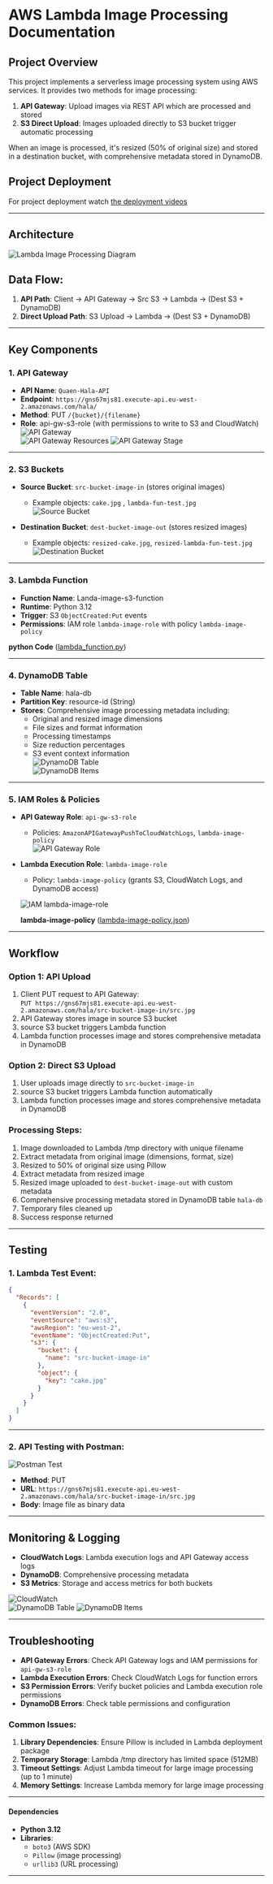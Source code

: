 # AWS Lambda Image Processing Documentation  

## **Project Overview**  
This project implements a serverless image processing system using AWS services. It provides two methods for image processing:
1. **API Gateway**: Upload images via REST API which are processed and stored
2. **S3 Direct Upload**: Images uploaded directly to S3 bucket trigger automatic processing

When an image is processed, it's resized (50% of original size) and stored in a destination bucket, with comprehensive metadata stored in DynamoDB.

## **Project Deployment**
For project deployment watch [the deployment videos](https://drive.google.com/drive/folders/13yBcBNzPIiinOPi0GQ3oJkS33JOzvy2T?usp=drive_link)

---

## **Architecture**  
![Lambda Image Processing Diagram](snaps/Lambda_Image_Processing.jpeg)  

## **Data Flow:**
1. **API Path**: Client → API Gateway → Src S3 → Lambda → (Dest S3 + DynamoDB)
2. **Direct Upload Path**: S3 Upload → Lambda → (Dest S3 + DynamoDB)

---

## **Key Components**  

### **1. API Gateway**  
- **API Name**: `Quaen-Hala-API`  
- **Endpoint**: `https://gns67mjs81.execute-api.eu-west-2.amazonaws.com/hala/`  
- **Method**: PUT `/{bucket}/{filename}`  
- **Role**: api-gw-s3-role (with permissions to write to S3 and CloudWatch)  
![API Gateway](snaps/api-gw.jpg)  
![API Gateway Resources](snaps/api-gw-res.jpg)
![API Gateway Stage](snaps/api-gw-stage.jpg)

---

### **2. S3 Buckets**  
- **Source Bucket**: `src-bucket-image-in` (stores original images)  
  - Example objects: `cake.jpg` , `lambda-fun-test.jpg`  
  ![Source Bucket](snaps/src-s3-2.jpg)  

- **Destination Bucket**: `dest-bucket-image-out` (stores resized images)  
  - Example objects: `resized-cake.jpg`, `resized-lambda-fun-test.jpg`  
  ![Destination Bucket](snaps/dest-s3.jpg)  

---

### **3. Lambda Function**  
- **Function Name**: Landa-image-s3-function  
- **Runtime**: Python 3.12  
- **Trigger**: S3 `ObjectCreated:Put` events   
- **Permissions**: IAM role `lambda-image-role` with policy `lambda-image-policy`  

**python Code** ([lambda_function.py](aws-serverless-image-processor/lambda_function.py))   

---

### **4. DynamoDB Table**  
- **Table Name**: hala-db  
- **Partition Key**: resource-id (String)  
- **Stores**: Comprehensive image processing metadata including:
  - Original and resized image dimensions
  - File sizes and format information
  - Processing timestamps
  - Size reduction percentages
  - S3 event context information  
![DynamoDB Table](snaps/dynamodb-table.jpg)  
![DynamoDB Items](snaps/db-items.jpg)  

---

### **5. IAM Roles & Policies**  

- **API Gateway Role**: `api-gw-s3-role`  
  - Policies: `AmazonAPIGatewayPushToCloudWatchLogs`, `lambda-image-policy`  
  ![API Gateway Role](snaps/api-gw-s3-role.jpg)  

- **Lambda Execution Role**: `lambda-image-role`  
  - Policy: `lambda-image-policy` (grants S3, CloudWatch Logs, and DynamoDB access)  

  ![IAM lambda-image-role](snaps/role_s3.jpg) 
  
  **lambda-image-policy** ([lambda-image-policy.json](aws-serverless-image-processor/lambda-image-policy.json))  
 
---

## **Workflow**  

### **Option 1: API Upload**
1. Client PUT request to API Gateway:  
   `PUT https://gns67mjs81.execute-api.eu-west-2.amazonaws.com/hala/src-bucket-image-in/src.jpg`
2. API Gateway stores image in source S3 bucket
3. source S3 bucket triggers Lambda function
4. Lambda function processes image and stores comprehensive metadata in DynamoDB

### **Option 2: Direct S3 Upload**
1. User uploads image directly to `src-bucket-image-in`
2. source S3 bucket triggers Lambda function automatically
3. Lambda function processes image and stores comprehensive metadata in DynamoDB

### **Processing Steps:**
1. Image downloaded to Lambda /tmp directory with unique filename
2. Extract metadata from original image (dimensions, format, size)
3. Resized to 50% of original size using Pillow
4. Extract metadata from resized image
5. Resized image uploaded to `dest-bucket-image-out` with custom metadata
6. Comprehensive processing metadata stored in DynamoDB table `hala-db`
7. Temporary files cleaned up
8. Success response returned

---

## **Testing**  

### **1. Lambda Test Event:**
```json
{
  "Records": [
    {
      "eventVersion": "2.0",
      "eventSource": "aws:s3",
      "awsRegion": "eu-west-2",
      "eventName": "ObjectCreated:Put",
      "s3": {
        "bucket": {
          "name": "src-bucket-image-in"
        },
        "object": {
          "key": "cake.jpg"
        }
      }
    }
  ]
}
```

---

### **2. API Testing with Postman:**
![Postman Test](snaps/postman-api-client.jpg)  
- **Method**: PUT  
- **URL**: `https://gns67mjs81.execute-api.eu-west-2.amazonaws.com/hala/src-bucket-image-in/src.jpg`  
- **Body**: Image file as binary data

---

## **Monitoring & Logging**  
- **CloudWatch Logs**: Lambda execution logs and API Gateway access logs  
- **DynamoDB**: Comprehensive processing metadata 
- **S3 Metrics**: Storage and access metrics for both buckets  

![CloudWatch](snaps/cloudwatch.jpg)  
![DynamoDB Table](snaps/dynamodb-table.jpg)
![DynamoDB Items](snaps/db-items.jpg)

---

## **Troubleshooting**  
- **API Gateway Errors**: Check API Gateway logs and IAM permissions for `api-gw-s3-role`
- **Lambda Execution Errors**: Check CloudWatch Logs for function errors
- **S3 Permission Errors**: Verify bucket policies and Lambda execution role permissions
- **DynamoDB Errors**: Check table permissions and configuration

### **Common Issues:**
1. **Library Dependencies**: Ensure Pillow is included in Lambda deployment package
2. **Temporary Storage**: Lambda /tmp directory has limited space (512MB)
3. **Timeout Settings**: Adjust Lambda timeout for large image processing (up to 1 minute)
4. **Memory Settings**: Increase Lambda memory for large image processing

---

#### **Dependencies**  
- **Python 3.12**  
- **Libraries**:  
  - `boto3` (AWS SDK)  
  - `Pillow` (image processing)  
  - `urllib3` (URL processing)  

---
